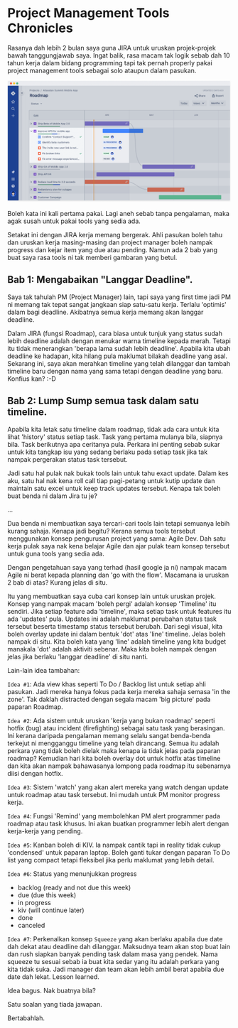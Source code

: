 # Project Management Tools Chronicles

Rasanya dah lebih 2 bulan saya guna JIRA untuk uruskan projek-projek bawah tanggungjawab saya. Ingat balik, rasa macam tak logik sebab dah 10 tahun kerja dalam bidang programming tapi tak pernah properly pakai project management tools sebagai solo ataupun dalam pasukan.

![Skrinshot JIRA. Ni bukan saya punya](/media/project-management-tools-chronicles.png)

Boleh kata ini kali pertama pakai. Lagi aneh sebab tanpa pengalaman, maka agak susah untuk pakai tools yang sedia ada.

Setakat ini dengan JIRA kerja memang bergerak. Ahli pasukan boleh tahu dan uruskan kerja masing-masing dan project manager boleh nampak progress dan kejar item yang due atau pending. Namun ada 2 bab yang buat saya rasa tools ni tak memberi gambaran yang betul.

## Bab 1: Mengabaikan "Langgar Deadline".

Saya tak tahulah PM (Project Manager) lain, tapi saya yang first time jadi PM ni memang tak tepat sangat jangkaan siap satu-satu kerja. Terlalu 'optimis' dalam bagi deadline. Akibatnya semua kerja memang akan langgar deadline.

Dalam JIRA (fungsi Roadmap), cara biasa untuk tunjuk yang status sudah lebih deadline adalah dengan menukar warna timeline kepada merah. Tetapi itu tidak menerangkan 'berapa lama sudah lebih deadline'. Apabila kita ubah deadline ke hadapan, kita hilang pula maklumat bilakah deadline yang asal. Sekarang ini, saya akan merahkan timeline yang telah dilanggar dan tambah timeline baru dengan nama yang sama tetapi dengan deadline yang baru. Konfius kan? :-D

## Bab 2: Lump Sump semua task dalam satu timeline.

Apabila kita letak satu timeline dalam roadmap, tidak ada cara untuk kita lihat 'history' status setiap task. Task yang pertama mulanya bila, siapnya bila. Task berikutnya apa ceritanya pula. Perkara ini penting sebab sukar untuk kita tangkap isu yang sedang berlaku pada setiap task jika tak nampak pergerakan status task tersebut.

Jadi satu hal pulak nak bukak tools lain untuk tahu exact update. Dalam kes aku, satu hal nak kena roll call tiap pagi-petang untuk kutip update dan maintain satu excel untuk keep track updates tersebut. Kenapa tak boleh buat benda ni dalam Jira tu je?

...

Dua benda ni membuatkan saya tercari-cari tools lain tetapi semuanya lebih kurang sahaja. Kenapa jadi begitu? Kerana semua tools tersebut menggunakan konsep pengurusan project yang sama: Agile Dev. Dah satu kerja pulak saya nak kena belajar Agile dan ajar pulak team konsep tersebut untuk guna tools yang sedia ada.

Dengan pengetahuan saya yang terhad (hasil google ja ni) nampak macam Agile ni berat kepada planning dan 'go with the flow'. Macamana ia uruskan 2 bab di atas? Kurang jelas di situ.

Itu yang membuatkan saya cuba cari konsep lain untuk uruskan projek. Konsep yang nampak macam 'boleh pergi' adalah konsep 'Timeline' itu sendiri. Jika setiap feature ada 'timeline', maka setiap task untuk features itu ada 'updates' pula. Updates ini adalah maklumat perubahan status task tersebut beserta timestamp status tersebut berubah. Dari segi visual, kita boleh overlay update ini dalam bentuk 'dot' atas 'line' timeline. Jelas boleh nampak di situ. Kita boleh kata yang 'line' adalah timeline yang kita budget manakala 'dot' adalah aktiviti sebenar. Maka kita boleh nampak dengan jelas jika berlaku 'langgar deadline' di situ nanti.

Lain-lain idea tambahan:

`Idea #1`: Ada view khas seperti To Do / Backlog list untuk setiap ahli pasukan. Jadi mereka hanya fokus pada kerja mereka sahaja semasa 'in the zone'. Tak daklah distracted dengan segala macam 'big picture' pada paparan Roadmap.

`Idea #2`: Ada sistem untuk uruskan 'kerja yang bukan roadmap' seperti hotfix (bug) atau incident (firefighting) sebagai satu task yang berasingan. Ini kerana daripada pengalaman memang selalu sangat benda-benda terkejut ni mengganggu timeline yang telah dirancang. Semua itu adalah perkara yang tidak boleh dielak maka kenapa ia tidak jelas pada paparan roadmap? Kemudian hari kita boleh overlay dot untuk hotfix atas timeline dan kita akan nampak bahawasanya lompong pada roadmap itu sebenarnya diisi dengan hotfix.

`Idea #3`: Sistem 'watch' yang akan alert mereka yang watch dengan update untuk roadmap atau task tersebut. Ini mudah untuk PM monitor progress kerja.

`Idea #4`: Fungsi 'Remind' yang membolehkan PM alert programmer pada roadmap atau task khusus. Ini akan buatkan programmer lebih alert dengan kerja-kerja yang pending.

`Idea #5`: Kanban boleh di KIV. Ia nampak cantik tapi in reality tidak cukup 'condensed' untuk paparan laptop. Boleh ganti tukar dengan paparan To Do list yang compact tetapi fleksibel jika perlu maklumat yang lebih detail.

`Idea #6`: Status yang menunjukkan progress

- backlog (ready and not due this week)
- due (due this week)
- in progress
- kiv (will continue later)
- done
- canceled

`Idea #7`: Perkenalkan konsep `Squeeze` yang akan berlaku apabila due date dah dekat atau deadline dah dilanggar. Maksudnya team akan stop buat lain dan rush siapkan banyak pending task dalam masa yang pendek. Nama squeeze tu sesuai sebab ia buat kita sedar yang itu adalah perkara yang kita tidak suka. Jadi manager dan team akan lebih ambil berat apabila due date dah lekat. Lesson learned.

Idea bagus. Nak buatnya bila?

Satu soalan yang tiada jawapan.

Bertabahlah.